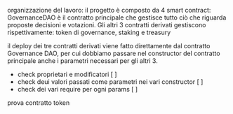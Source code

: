 organizzazione del lavoro:
il progetto è composto da 4 smart contract: GovernanceDAO è il contratto principale che gestisce tutto ciò che riguarda proposte
decisioni e votazioni. Gli altri 3 contratti derivati gestiscono rispettivamente: token di governance, staking e treasury

il deploy dei tre contratti derivati viene fatto direttamente dal contratto Governance DAO, per cui dobbiamo passare nel constructor
del contratto principale anche i parametri necessari per gli altri 3.

- check proprietari e modificatori [ ]
- check deui valori passati come parametri nei vari constructor [ ]
- check dei vari require per ogni params [ ]

prova contratto token
